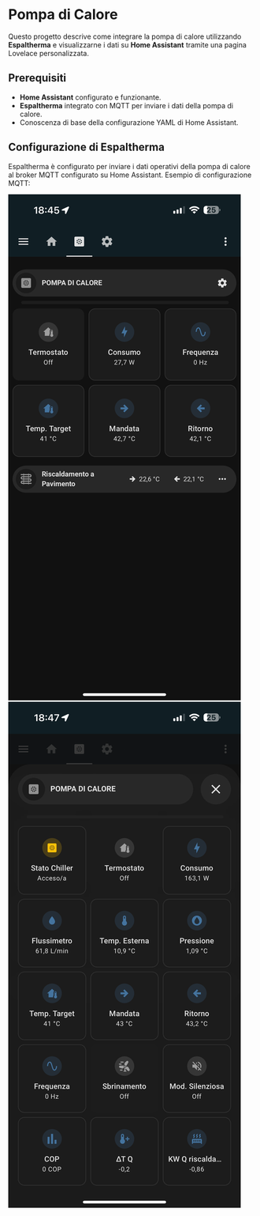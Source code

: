 # Pompa di Calore
Questo progetto descrive come integrare la pompa di calore utilizzando **Espaltherma** e visualizzarne i dati su **Home Assistant** tramite una pagina Lovelace personalizzata.

## Prerequisiti

- **Home Assistant** configurato e funzionante.
- **Espaltherma** integrato con MQTT per inviare i dati della pompa di calore.
- Conoscenza di base della configurazione YAML di Home Assistant.

## Configurazione di Espaltherma
Espaltherma è configurato per inviare i dati operativi della pompa di calore al broker MQTT configurato su Home Assistant. Esempio di configurazione MQTT:

![Screenshot Pompa di Calore](/packages/pompa_di_calore/screenshot/Pompa_di_Calore.PNG)
![Screenshot Dettaglio Pompa di Calore](/packages/pompa_di_calore/screenshot/Pompa_di_Calore_2.PNG)